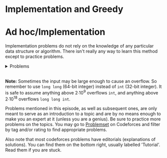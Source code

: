 # Implementation and Greedy

# Ad hoc/Implementation
Implementation problems do not rely on the knowledge of any particular data structure or algorithm. There isn't really any way to learn this method except to practice problems.

<details>
<summary>Problems</summary>
<ul>
    <li><a href="https://codeforces.com/problemset/problem/282/A">CF 282 A</a></li>
    <li><a href="https://codeforces.com/problemset/problem/263/A">CF 263 A</a></li>
    <li><a href="https://codeforces.com/problemset/problem/112/A">CF 112 A</a></li>
    <li><a href="https://codeforces.com/problemset/problem/281/A">CF 281 A</a></li>
    <li><a href="https://codeforces.com/problemset/problem/110/A">CF 110 A</a></li>
    <li><a href="https://codeforces.com/problemset/problem/1030/A">CF 1030 A</a></li>
    <li><a href="https://codeforces.com/problemset/problem/977/A">CF 977 A</a></li>
    <li><a href="https://codeforces.com/problemset/problem/1201/A">CF 1201 A</a></li>
    <li><a href="https://codeforces.com/contest/1157/problem/A">CF 1157 A</a></li>
    <li><a href="https://codeforces.com/problemset/problem/466/A">CF 466 A</a></li>
    <li><a href="https://codeforces.com/problemset/problem/999/C">CF 999 C</a></li>
</ul>
</details>

<br/>

**Note:** Sometimes the input may be large enough to cause an overflow. So remember to use `long long` (64-bit integer) instead of `int` (32-bit integer). It is safe to assume anything above 2∙10<sup>9</sup> overflows `int`, and anything above 2∙10<sup>18</sup> overflows `long long int`.

Problems mentioned in this episode, as well as subsequent ones, are only meant to serve as an introduction to a topic and are by no means enough to make you an expert at it (unless you are a genius). Be sure to practice more problems on the topics. You may go to [Problemset](https://codeforces.com/problemset) on Codeforces and filter by tag and/or rating to find appropriate problems.

Also note that most codeforces problems have editorials (explanations of solutions). You can find them on the bottom right, usually labelled 'Tutorial'. Read them if you are stuck.
